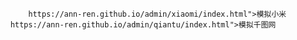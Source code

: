 
            https://ann-ren.github.io/admin/xiaomi/index.html">模拟小米
        https://ann-ren.github.io/admin/qiantu/index.html">模拟千图网
